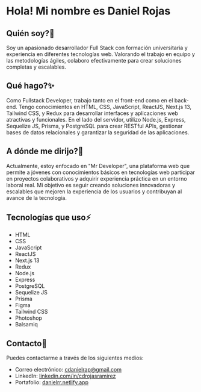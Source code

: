 # Hola! Mi nombre es Daniel Rojas

## Quién soy?🤔
Soy un apasionado desarrollador Full Stack con formación universitaria y experiencia en diferentes tecnologías web. Valorando el trabajo en equipo y las metodologías ágiles, colaboro efectivamente para crear soluciones completas y escalables.

## Qué hago?✨
Como Fullstack Developer, trabajo tanto en el front-end como en el back-end. Tengo conocimientos en HTML, CSS, JavaScript, ReactJS, Next.js 13, Tailwind CSS, y Redux para desarrollar interfaces y aplicaciones web atractivas y funcionales. En el lado del servidor, utilizo Node.js, Express, Sequelize JS, Prisma, y PostgreSQL para crear RESTful APIs, gestionar bases de datos relacionales y garantizar la seguridad de las aplicaciones.

## A dónde me dirijo?🔭
Actualmente, estoy enfocado en "Mr Developer", una plataforma web que permite a jóvenes con conocimientos básicos en tecnologías web participar en proyectos colaborativos y adquirir experiencia práctica en un entorno laboral real. Mi objetivo es seguir creando soluciones innovadoras y escalables que mejoren la experiencia de los usuarios y contribuyan al avance de la tecnología.

## Tecnologías que uso⚡
- HTML
- CSS
- JavaScript
- ReactJS
- Next.js 13
- Redux
- Node.js
- Express
- PostgreSQL
- Sequelize JS
- Prisma
- Figma
- Tailwind CSS
- Photoshop
- Balsamiq

## Contacto💬
Puedes contactarme a través de los siguientes medios:
- Correo electrónico: cdanielrap@gmail.com
- LinkedIn: [linkedin.com/in/cdrojasramirez](https://www.linkedin.com/in/cdrojasramirez)
- Portafolio: [danielrr.netlify.app](https://danielrr.netlify.app)
